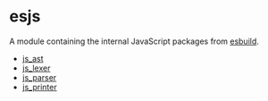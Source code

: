 # esjs

A module containing the internal JavaScript packages from [esbuild](https://pkg.go.dev/github.com/evanw/esbuild).

- [js_ast](https://pkg.go.dev/github.com/evanw/esbuild@v0.15.13/internal/js_ast)
- [js_lexer](https://pkg.go.dev/github.com/evanw/esbuild@v0.15.13/internal/js_lexer)
- [js_parser](https://pkg.go.dev/github.com/evanw/esbuild@v0.15.13/internal/js_parser)
- [js_printer](https://pkg.go.dev/github.com/evanw/esbuild@v0.15.13/internal/js_printer)
